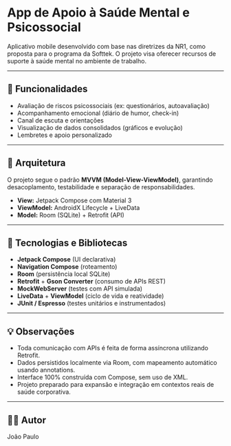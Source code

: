 # App de Apoio à Saúde Mental e Psicossocial

Aplicativo mobile desenvolvido com base nas diretrizes da NR1, como proposta para o programa da Softtek. O projeto visa oferecer recursos de suporte à saúde mental no ambiente de trabalho.

---

## 🧠 Funcionalidades

- Avaliação de riscos psicossociais (ex: questionários, autoavaliação)
- Acompanhamento emocional (diário de humor, check-in)
- Canal de escuta e orientações
- Visualização de dados consolidados (gráficos e evolução)
- Lembretes e apoio personalizado

---

## 🧱 Arquitetura

O projeto segue o padrão **MVVM (Model-View-ViewModel)**, garantindo desacoplamento, testabilidade e separação de responsabilidades.

- **View:** Jetpack Compose com Material 3
- **ViewModel:** AndroidX Lifecycle + LiveData
- **Model:** Room (SQLite) + Retrofit (API)

---

## 🔌 Tecnologias e Bibliotecas

- **Jetpack Compose** (UI declarativa)
- **Navigation Compose** (roteamento)
- **Room** (persistência local SQLite)
- **Retrofit** + **Gson Converter** (consumo de APIs REST)
- **MockWebServer** (testes com API simulada)
- **LiveData** + **ViewModel** (ciclo de vida e reatividade)
- **JUnit / Espresso** (testes unitários e instrumentados)

---

## 💡 Observações

- Toda comunicação com APIs é feita de forma assíncrona utilizando Retrofit.
- Dados persistidos localmente via Room, com mapeamento automático usando annotations.
- Interface 100% construída com Compose, sem uso de XML.
- Projeto preparado para expansão e integração em contextos reais de saúde corporativa.

---

## 👨‍💻 Autor

João Paulo
